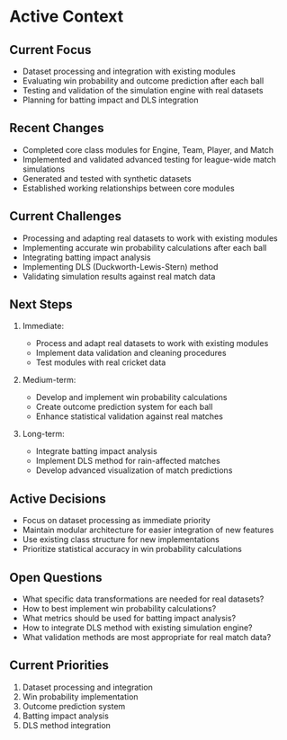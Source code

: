 # Active Context

## Current Focus
- Dataset processing and integration with existing modules
- Evaluating win probability and outcome prediction after each ball
- Testing and validation of the simulation engine with real datasets
- Planning for batting impact and DLS integration

## Recent Changes
- Completed core class modules for Engine, Team, Player, and Match
- Implemented and validated advanced testing for league-wide match simulations
- Generated and tested with synthetic datasets
- Established working relationships between core modules

## Current Challenges
- Processing and adapting real datasets to work with existing modules
- Implementing accurate win probability calculations after each ball
- Integrating batting impact analysis
- Implementing DLS (Duckworth-Lewis-Stern) method
- Validating simulation results against real match data

## Next Steps
1. Immediate:
   - Process and adapt real datasets to work with existing modules
   - Implement data validation and cleaning procedures
   - Test modules with real cricket data

2. Medium-term:
   - Develop and implement win probability calculations
   - Create outcome prediction system for each ball
   - Enhance statistical validation against real matches

3. Long-term:
   - Integrate batting impact analysis
   - Implement DLS method for rain-affected matches
   - Develop advanced visualization of match predictions

## Active Decisions
- Focus on dataset processing as immediate priority
- Maintain modular architecture for easier integration of new features
- Use existing class structure for new implementations
- Prioritize statistical accuracy in win probability calculations

## Open Questions
- What specific data transformations are needed for real datasets?
- How to best implement win probability calculations?
- What metrics should be used for batting impact analysis?
- How to integrate DLS method with existing simulation engine?
- What validation methods are most appropriate for real match data?

## Current Priorities
1. Dataset processing and integration
2. Win probability implementation
3. Outcome prediction system
4. Batting impact analysis
5. DLS method integration 
